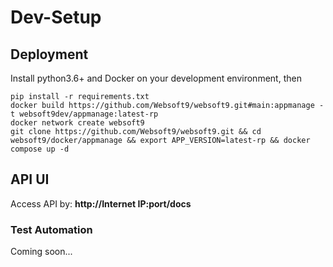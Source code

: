 # Dev-Setup

## Deployment

Install python3.6+ and Docker on your development environment, then 

```
pip install -r requirements.txt
docker build https://github.com/Websoft9/websoft9.git#main:appmanage -t websoft9dev/appmanage:latest-rp
docker network create websoft9
git clone https://github.com/Websoft9/websoft9.git && cd websoft9/docker/appmanage && export APP_VERSION=latest-rp && docker compose up -d
```

## API UI

Access API by: **http://Internet IP:port/docs**

### Test Automation

Coming soon...